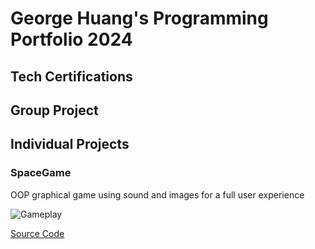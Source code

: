 # George Huang's Programming Portfolio 2024

## Tech Certifications

## Group Project

## Individual Projects

### SpaceGame
OOP graphical game using sound and images for a full user experience

![Gameplay]()

[Source Code]()
